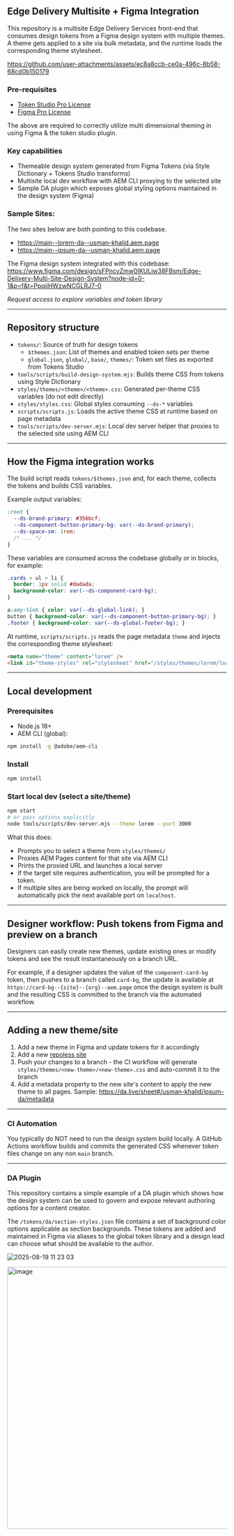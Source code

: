 ## Edge Delivery Multisite + Figma Integration

This repository is a multisite Edge Delivery Services front-end that consumes design tokens from a Figma design system with multiple themes. A theme gets applied to a site via bulk metadata, and the runtime loads the corresponding theme stylesheet.

https://github.com/user-attachments/assets/ec8a8ccb-ce0a-496c-8b58-68cd0b150179

### Pre-requisites
- [Token Studio Pro License](https://tokens.studio/pro-pricing)
- [Figma Pro License](https://www.figma.com/professional/)

The above are required to correctly utilize multi dimensional theming in using Figma & the token studio plugin.

### Key capabilities
- Themeable design system generated from Figma Tokens (via Style Dictionary + Tokens Studio transforms)
- Multisite local dev workflow with AEM CLI proxying to the selected site
- Sample DA plugin which exposes global styling options maintained in the design system (Figma)

### Sample Sites:
The two sites below are both pointing to this codebase.

- https://main--lorem-da--usman-khalid.aem.page
- https://main--ipsum-da--usman-khalid.aem.page

The Figma design system integrated with this codebase: https://www.figma.com/design/sFPncyZmw0IKULiw38FBsm/Edge-Delivery-Multi-Site-Design-System?node-id=0-1&p=f&t=PpqiiHWzwNCGLRJ7-0

_Request access to explore variables and token library_

---

## Repository structure

- `tokens/`: Source of truth for design tokens
  - `$themes.json`: List of themes and enabled token sets per theme
  - `global.json`, `global/`, `base/`, `themes/`: Token set files as exported from Tokens Studio
- `tools/scripts/build-design-system.mjs`: Builds theme CSS from tokens using Style Dictionary
- `styles/themes/<theme>/<theme>.css`: Generated per-theme CSS variables (do not edit directly)
- `styles/styles.css`: Global styles consuming `--ds-*` variables
- `scripts/scripts.js`: Loads the active theme CSS at runtime based on page metadata
- `tools/scripts/dev-server.mjs`: Local dev server helper that proxies to the selected site using AEM CLI

---

## How the Figma integration works

The build script reads `tokens/$themes.json` and, for each theme, collects the tokens and builds CSS variables.

Example output variables:

```css
:root {
  --ds-brand-primary: #356bcf;
  --ds-component-button-primary-bg: var(--ds-brand-primary);
  --ds-space-sm: 1rem;
  /* ... */
}
```

These variables are consumed across the codebase globally or in blocks, for example:

```css
.cards > ul > li {
  border: 1px solid #dadada;
  background-color: var(--ds-component-card-bg);
}
```

```css
a:any-link { color: var(--ds-global-link); }
button { background-color: var(--ds-component-button-primary-bg); }
.footer { background-color: var(--ds-global-footer-bg); }
```

At runtime, `scripts/scripts.js` reads the page metadata `theme` and injects the corresponding theme stylesheet:

```html
<meta name="theme" content="lorem" />
<link id="theme-styles" rel="stylesheet" href="/styles/themes/lorem/lorem.css">
```

---

## Local development

### Prerequisites
- Node.js 18+
- AEM CLI (global):

```bash
npm install -g @adobe/aem-cli
```

### Install

```bash
npm install
```

### Start local dev (select a site/theme)

```bash
npm start
# or pass options explicitly
node tools/scripts/dev-server.mjs --theme lorem --port 3000
```

What this does:
- Prompts you to select a theme from `styles/themes/`
- Proxies AEM Pages content for that site via AEM CLI
- Prints the proxied URL and launches a local server
- If the target site requires authentication, you will be prompted for a token.
- If multiple sites are being worked on locally, the prompt will automatically pick the next available port on `localhost`.

---

## Designer workflow: Push tokens from Figma and preview on a branch

Designers can easily create new themes, update existing ones or modify tokens and see the result instantaneously on a branch URL.

For example, if a designer updates the value of the `component-card-bg` token, then pushes to a branch called `card-bg`, the update is available at `https://card-bg--{site}--{org}--aem.page` once the design system is built and the resulting CSS is committed to the branch via the automated workflow.

---

## Adding a new theme/site

1. Add a new theme in Figma and update tokens for it accordingly
2. Add a new [repoless site](https://www.aem.live/docs/repoless)
3. Push your changes to a branch - the CI workflow will generate `styles/themes/<new-theme>/<new-theme>.css` and auto-commit it to the branch
4. Add a metadata property to the new site's content to apply the new theme to all pages. Sample: https://da.live/sheet#/usman-khalid/ipsum-da/metadata

---

### CI Automation

You typically do NOT need to run the design system build locally. A GitHub Actions workflow builds and commits the generated CSS whenever token files change on any non `main` branch.

---

### DA Plugin

This repository contains a simple example of a DA plugin which shows how the design system can be used to govern and expose relevant authoring options for a content creator.

The `/tokens/da/section-styles.json` file contains a set of background color options applicable as section backgrounds. These tokens are added and maintained in Figma via aliases to the global token library and a design lead can choose what should be available to the author.

![2025-08-19 11 23 03](https://github.com/user-attachments/assets/b01013b5-6ebc-4409-b843-d779cc52527f)

<img width="916" height="602" alt="image" src="https://github.com/user-attachments/assets/859b6ee2-a53c-4a0d-9dd5-ef2f85b077b9" />
